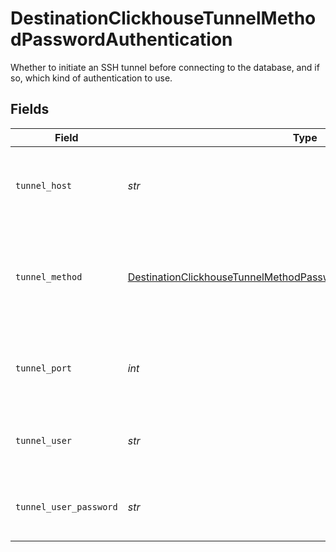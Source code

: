 # DestinationClickhouseTunnelMethodPasswordAuthentication

Whether to initiate an SSH tunnel before connecting to the database, and if so, which kind of authentication to use.


## Fields

| Field                                                                                                                                                             | Type                                                                                                                                                              | Required                                                                                                                                                          | Description                                                                                                                                                       | Example                                                                                                                                                           |
| ----------------------------------------------------------------------------------------------------------------------------------------------------------------- | ----------------------------------------------------------------------------------------------------------------------------------------------------------------- | ----------------------------------------------------------------------------------------------------------------------------------------------------------------- | ----------------------------------------------------------------------------------------------------------------------------------------------------------------- | ----------------------------------------------------------------------------------------------------------------------------------------------------------------- |
| `tunnel_host`                                                                                                                                                     | *str*                                                                                                                                                             | :heavy_check_mark:                                                                                                                                                | Hostname of the jump server host that allows inbound ssh tunnel.                                                                                                  |                                                                                                                                                                   |
| `tunnel_method`                                                                                                                                                   | [DestinationClickhouseTunnelMethodPasswordAuthenticationTunnelMethod](../../models/shared/destinationclickhousetunnelmethodpasswordauthenticationtunnelmethod.md) | :heavy_check_mark:                                                                                                                                                | Connect through a jump server tunnel host using username and password authentication                                                                              |                                                                                                                                                                   |
| `tunnel_port`                                                                                                                                                     | *int*                                                                                                                                                             | :heavy_check_mark:                                                                                                                                                | Port on the proxy/jump server that accepts inbound ssh connections.                                                                                               | 22                                                                                                                                                                |
| `tunnel_user`                                                                                                                                                     | *str*                                                                                                                                                             | :heavy_check_mark:                                                                                                                                                | OS-level username for logging into the jump server host                                                                                                           |                                                                                                                                                                   |
| `tunnel_user_password`                                                                                                                                            | *str*                                                                                                                                                             | :heavy_check_mark:                                                                                                                                                | OS-level password for logging into the jump server host                                                                                                           |                                                                                                                                                                   |